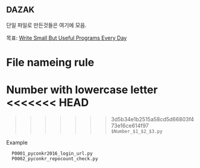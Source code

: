 ## DAZAK

단일 파일로 만든것들은 여기에 모음.

목표: [Write Small But Useful Programs Every Day](https://en.wikiquote.org/wiki/Ward_Cunningham)

# File nameing rule

Number with lowercase letter
<<<<<<< HEAD
=======

>>>>>>> 3d5b34e1b2515a58cd5d66803f473e16ce614f97
`$Number_$1_$2_$3.py`

Example
```
  P0001_pyconkr2016_login_url.py
  P0002_pyconkr_repocount_check.py
```
